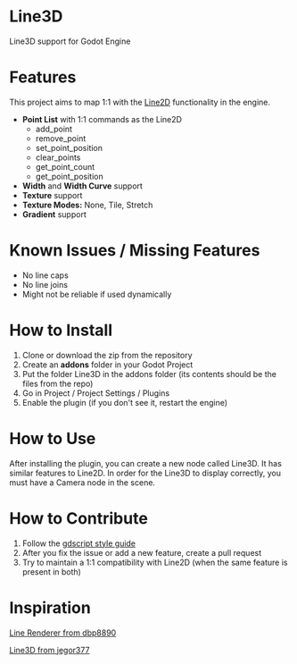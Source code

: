 

# Line3D
Line3D support for Godot Engine

# Features

This project aims to map 1:1 with the [Line2D](https://docs.godotengine.org/en/stable/classes/class_line2d.html) functionality in the engine. 
- **Point List** with 1:1 commands as the Line2D
	- add_point
	- remove_point
	- set_point_position
	- clear_points
	- get_point_count
	- get_point_position
- **Width** and **Width Curve** support
- **Texture** support
- **Texture Modes:** None, Tile, Stretch
- **Gradient** support

# Known Issues / Missing Features
- No line caps
- No line joins
- Might not be reliable if used dynamically

# How to Install

 1. Clone or download the zip from the repository
 2. Create an **addons** folder in your Godot Project
 3. Put the folder Line3D in the addons folder (its contents should be the files from the repo)
 4. Go in Project / Project Settings / Plugins
 5. Enable the plugin (if you don't see it, restart the engine)

# How to Use

After installing the plugin, you can create a new node called Line3D. It has similar features to Line2D.
In order for the Line3D to display correctly, you must have a Camera node in the scene.

# How to Contribute

 1. Follow the [gdscript style guide](https://docs.godotengine.org/en/stable/getting_started/scripting/gdscript/gdscript_styleguide.html)
 2. After you fix the issue or add a new feature, create a pull request
 3. Try to maintain a 1:1 compatibility with Line2D (when the same feature is present in both)

# Inspiration

[Line Renderer from dbp8890](https://github.com/dbp8890/line-renderer)

[Line3D from jegor377](https://github.com/jegor377/Line3D)
